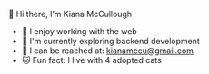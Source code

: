 👋 Hi there, I’m Kiana McCullough

- 🌻 I enjoy working with the web
- 🌱 I'm currently exploring backend development
- 🌟 I can be reached at: kianamccu@gmail.com
- 🐱 Fun fact: I live with 4 adopted cats

<!---
kianamcc/kianamcc is a ✨ special ✨ repository because its `README.md` (this file) appears on your GitHub profile.
You can click the Preview link to take a look at your changes.
--->
